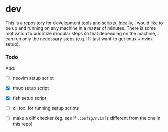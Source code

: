 # dev
This is a repository for development tools and scripts. Ideally, I would like to be up and running on any
machine in a matter of minutes. There is some motivation to prioritize modular steps so that depending on the
machine, I can run only the necessary steps (e.g. If I just want to get tmux + nvim setup).

### Todo
Add:
- [ ] neovim setup script
- [x] tmux setup script
- [x] fish setup script
- [ ] cli tool for running setup scripts
- [ ] make a diff checker (eg. see if `.config/nvim` is different from the one in this repo)


